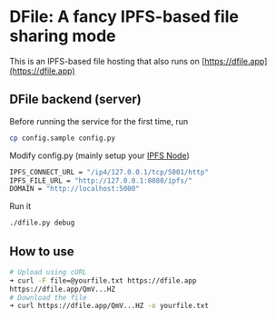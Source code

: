 # DFile: A fancy IPFS-based file sharing mode

This is an IPFS-based file hosting that also runs on [https://dfile.app](https://dfile.app)

## DFile backend (server)

Before running the service for the first time, run

```bash
cp config.sample config.py
```

Modify config.py (mainly setup your [IPFS Node](https://docs.ipfs.io/introduction/usage/))

```bash
IPFS_CONNECT_URL = "/ip4/127.0.0.1/tcp/5001/http"
IPFS_FILE_URL = "http://127.0.0.1:8080/ipfs/"
DOMAIN = "http://localhost:5000"
```

Run it

```bash
./dfile.py debug
```

## How to use

```bash
# Upload using cURL
➜ curl -F file=@yourfile.txt https://dfile.app
https://dfile.app/QmV...HZ
# Download the file
➜ curl https://dfile.app/QmV...HZ -o yourfile.txt
```